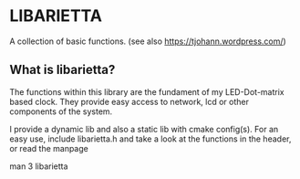 LIBARIETTA
=========

A collection of basic functions. (see also https://tjohann.wordpress.com/)


What is libarietta?
-------------------
The functions within this library are the fundament of my LED-Dot-matrix based clock. They provide easy access to network, lcd or other components of the system. 

I provide a dynamic lib and also a static lib with cmake config(s). For an easy use, include libarietta.h and take a look at the functions in the header, or read the manpage

   man 3 libarietta


